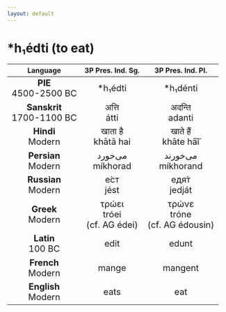 ```yaml
---
layout: default
---
```

<!---
Text can be **bold**, _italic_, or ~~strikethrough~~.

[Link to another page](./another-page.html)

There should be whitespace between paragraphs.

There should be whitespace between paragraphs. We recommend including a README, or a file with information about your project.
-->

# \*h₁édti (to eat)

<style>
td {
  font-size: 20px
}
</style>

| Language | 3P Pres. Ind. Sg. | 3P Pres. Ind. Pl. |
|:-:|:-:|:-:|
| **PIE**<br>4500-2500 BC | \*h₁édti | \*h₁dénti |
| **Sanskrit**<br>1700-1100 BC  | अत्ति<br>átti | अदन्ति<br>adanti |
| **Hindi**<br>Modern | खाता है<br>khātā hai | खाते हैं<br>khāte ha͠i |
| **Persian**<br>Modern | می‌خورد<br>míkhorad | می‌خورند<br>míkhorand |
| **Russian**<br>Modern | е́ст<br>jést | едя́т<br>jedját |
| **Greek**<br>Modern | τρώει<br>tróei<br>(cf. AG édei) | τρώνε<br>tróne<br>(cf. AG édousin) |
| **Latin**<br>100 BC | edit | edunt |
| **French**<br>Modern | mange | mangent |
| **English**<br>Modern | eats | eat |
